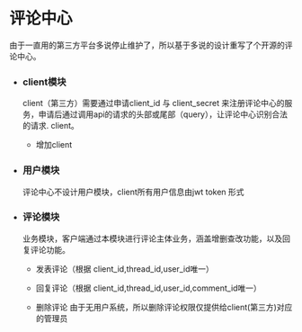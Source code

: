 # 评论中心

由于一直用的第三方平台多说停止维护了，所以基于多说的设计重写了个开源的评论中心。

* ### client模块

  client（第三方）需要通过申请client_id 与 client_secret 来注册评论中心的服务，申请后通过调用api的请求的头部或尾部（query），让评论中心识别合法的请求.
  client。
  
  * 增加client

* ### 用户模块

  评论中心不设计用户模块，client所有用户信息由jwt token 形式

* ### 评论模块
  
  业务模块，客户端通过本模块进行评论主体业务，涵盖增删查改功能，以及回复评论功能。
  
  * 发表评论（根据 client_id,thread_id,user_id唯一）
  
  * 回复评论（根据 client_id,thread_id,user_id,comment_id唯一）
  
  * 删除评论 由于无用户系统，所以删除评论权限仅提供给client(第三方)对应的管理员
